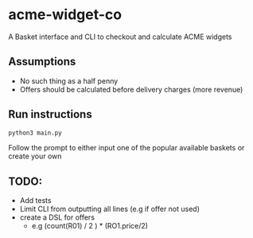 # acme-widget-co
A Basket interface and CLI to checkout and calculate ACME widgets

## Assumptions
- No such thing as a half penny
- Offers should be calculated before delivery charges (more revenue)

## Run instructions
```bash
python3 main.py
```

Follow the prompt to either input one of the popular available baskets or create your own

## TODO:
- Add tests
- Limit CLI from outputting all lines (e.g if offer not used)
- create a DSL for offers
  - e.g (count(R01) / 2 ) * (RO1.price/2)